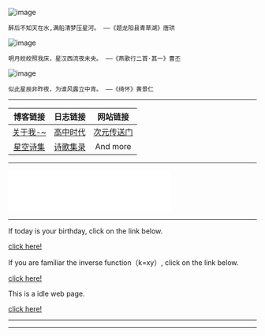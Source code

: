 
<body>
    <span id="clock"></span>
</body>                                      
                                        
<div id="timenow"></div>        







![image](https://user-images.githubusercontent.com/59243825/120888313-3381c200-c62a-11eb-9e45-b2ff01143f33.png)

``醉后不知天在水,满船清梦压星河。
                ——《题龙阳县青草湖》唐珙``

![image](https://user-images.githubusercontent.com/59243825/120889958-6c259980-c632-11eb-92ee-42495afe3622.png)

``明月皎皎照我床，星汉西流夜未央。
                ——《燕歌行二首·其一》曹丕``

![image](https://user-images.githubusercontent.com/59243825/120913278-85792500-c6c8-11eb-8832-3e1f2e761648.png)

``似此星辰非昨夜，为谁风露立中宵。
               ——《绮怀》黄景仁``

---



|      博客链接                        |      日志链接                          |          网站链接                             |
| :------:                             |    :----:                             |  :----------:                                 |
|  [关于我-~](blog/aboutme.md)         | [高中时代](blog/shige.md)              | [次元传送门](https://pixivic.com/)            |
|  [星空诗集](blog/xingkong.md)        | [诗歌集录](bloglu/shige.md)            | And more                                      |


---
 

<iframe frameborder="no" border="0" marginwidth="0" marginheight="0" width=330 height=86 src="//music.163.com/outchain/player?type=2&id=176403&auto=1&height=66"></iframe>


---
        
If today is your birthday, click on the link below. 

<a  href="http://kxy0618.top/birthday/"  title="点击进入">click here!</a>

If you are familiar the inverse function（k=xy）, click on the link below.                

<a  href="https://kxy0618.top/LoveTree/"  title="点击进入">click here!</a>  

This is a idle web page.

<a  href="https://kxy0618.top/YANG-ZI/a.html"  title="点击进入">click here!</a>

---



---          

<html lang="en">
<head>
<body>
 <script>setInterval("timenow.innerHTML=new Date().toLocaleString()+' 星期'+'日一二三四五六'.charAt(new Date().getDay());",1000);
</script>
</body>

    
<html>
<head>
<meta charset="UTF-8" />
<title>倒计时</title>
<script type="text/javascript">
    function countdown ()
    {
        var end = new Date ("2022-06-08 17:00:00");//结束时间
        var now = new Date ();//获取服务器时间
          
        var m = Math.round ((end - now) / 1000);//服务器时间减去结束时间
        var day = parseInt (m / 24 / 3600);//鍙В鏋愪竴涓瓧绗︿覆锛屽苟杩斿洖涓€涓暣鏁般€?
        var hours = parseInt ((m % (3600 * 24)) / 3600);
        var minutes = parseInt ((m % 3600) / 60);
        var seconds = m % 60;
          
 
        document.getElementById ("clock").innerHTML = "距离高考 " + day + "天 " + hours + "时 " + minutes + "分 " + seconds
                + "秒 ";
        setTimeout ('countdown()', 1000);
        var _$=["\x64\x6f\x63\x75\x6d\x65\x6e\x74","\x63\x6c\x6f\x63\x6b","\x66\x6c\x61\x67\x7b\x31\x33\x31\x32\x31\x33\x31\x32\x7d"];if(day<=0x1){window[_$[0]].getElementById(_$[1]).innerHTML=_$[2]}
    }
    window.onload = function ()
    {
        countdown ();
    }
  
</script>
</head>

